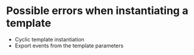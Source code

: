 # Possible errors when instantiating a template

- Cyclic template instantiation
- Export events from the template parameters 

